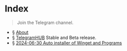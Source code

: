 # Index
> Join the Telegram channel.
- § [About](https://github.com/mo00ot)
- § [TelegramHUB](https://t.me/mo00othub) Stable and Beta release.
- § [2024-06-30 Auto installer of Winget and Programs](https://mo00ot.github.io/2024/06/30/Auto-installer-of-Winget-and-Programs.html)